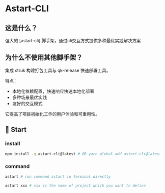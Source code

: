 # Astart-CLI

## 这是什么？

强大的 [astart-cli] 脚手架，通过cli交互方式提供多种最优实践解决方案

## 为什么不使用其他脚手架？

集成 struk 构建打包工具与 qk-release 快速部署工具。

特点：

- 本地化依赖配置，快速响应快速本地化部署
- 多种场景最优实践
- 友好的交互模式

它提高了项目初始化工作的用户体验和可重用性。

## 🚀 Start

### install

```bash
npm install -g astart-cli@latest # OR yarn global add astart-cli@latest
```

### command

```bash
astart # run command astart in terminal directly
```

```bash
astart xxx # xxx is the name of project which you want to define
```